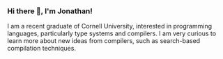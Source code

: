 ### Hi there 👋, I'm Jonathan!

I am a recent graduate of Cornell University, interested in programming languages, particularly type systems and compilers. I am very curious to learn more about new ideas from compilers, such as search-based compilation techniques. 

<!-- 
I'm interested in programming languages, particularly regarding techniques, methods, and tools to make it easier for people to program, and to program correctly. I enjoy work related to type systems, static analysis techniques, and compiler optimizations. I am currently studying auto-vectorization techniques, and am curious about search techniques to improve vectorization performance.

**JonathanDLTran/JonathanDLTran** is a ✨ _special_ ✨ repository because its `README.md` (this file) appears on your GitHub profile.

Here are some ideas to get you started:

- 🔭 I’m currently working on ...
- 🌱 I’m currently learning ...
- 👯 I’m looking to collaborate on ...
- 🤔 I’m looking for help with ...
- 💬 Ask me about ...
- 📫 How to reach me: ...
- 😄 Pronouns: ...
- ⚡ Fun fact: ...
 -->
